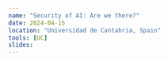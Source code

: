 ```yaml
---
name: "Security of AI: Are we there?"
date: 2024-04-15
location: "Universidad de Cantabria, Spain"
tools: [UC]
slides: 
---
```

